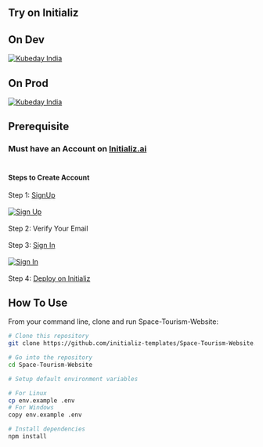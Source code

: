 ## Try on Initializ

## On Dev 
[![Kubeday India](https://res.cloudinary.com/daosik5yi/image/upload/f_auto,q_auto/pntsnjpa1sxbc2d02q9n)](https://console.dev.initializ.ai/create-app/?clone=https://github.com/initializ-templates/Space-Tourism-Website&repo_name=Space-Tourism-Website&description=♾️%20A%20website%20to%20give%20you%20a%20space%20tour&github=true)

## On Prod 
[![Kubeday India](https://res.cloudinary.com/daosik5yi/image/upload/f_auto,q_auto/pntsnjpa1sxbc2d02q9n)](https://console.initializ.ai/create-app/?clone=https://github.com/initializ-templates/Space-Tourism-Website&repo_name=Space-Tourism-Websiteo&description=♾️%20A%20website%20to%20give%20you%20a%20space%20tour&github=true)


## Prerequisite 
### Must have an Account on [Initializ.ai](https://console.initializ.ai/register/)<br><br>

#### Steps to Create Account
 Step 1: [SignUp](https://console.initializ.ai/register/) <br>
 <br>[![Sign Up](https://res.cloudinary.com/dd4xje8fc/image/upload/v1717773727/image_1_eaxyhp.png)](https://console.initializ.ai/register/)<br><br>
 Step 2: Verify Your Email<br><br>
 Step 3: [Sign In](https://console.initializ.ai/login/) <br><br>[![Sign In](https://res.cloudinary.com/dd4xje8fc/image/upload/v1717773726/image_2_pi56ah.png)](https://console.initializ.ai/login/)<br><br>
 Step 4: [Deploy on Initializ](https://console.initializ.ai/create-app/?clone=https://github.com/initializ-templates/Space-Tourism-Website&repo_name=Space-Tourism-Website&description=♾️%20A%20website%20to%20give%20you%20a%20space%20tour&github=true)



## How To Use 

From your command line, clone and run Space-Tourism-Website:

```bash
# Clone this repository
git clone https://github.com/initializ-templates/Space-Tourism-Website.git

# Go into the repository
cd Space-Tourism-Website

# Setup default environment variables

# For Linux
cp env.example .env
# For Windows
copy env.example .env

# Install dependencies
npm install
